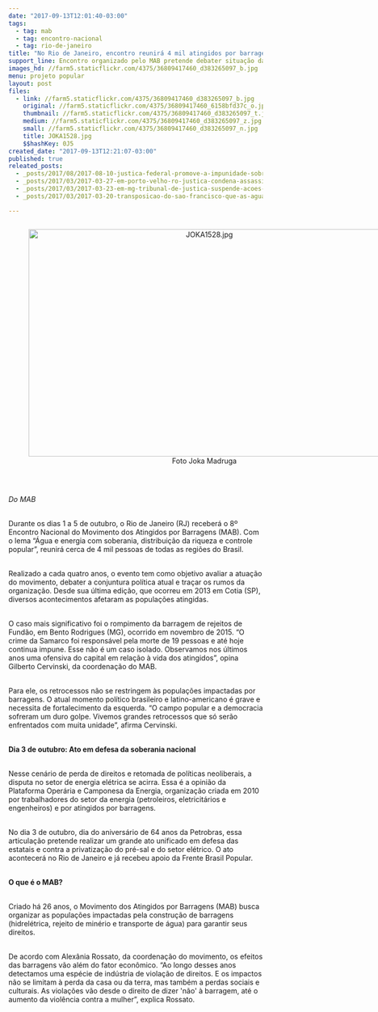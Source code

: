 ```yaml
---
date: "2017-09-13T12:01:40-03:00"
tags:
  - tag: mab
  - tag: encontro-nacional
  - tag: rio-de-janeiro
title: "No Rio de Janeiro, encontro reunirá 4 mil atingidos por barragens"
support_line: Encontro organizado pelo MAB pretende debater situação das populações atingidas por barragens e desafios na área da energia
images_hd: //farm5.staticflickr.com/4375/36809417460_d383265097_b.jpg
menu: projeto popular
layout: post
files:
  - link: //farm5.staticflickr.com/4375/36809417460_d383265097_b.jpg
    original: //farm5.staticflickr.com/4375/36809417460_6158bfd37c_o.jpg
    thumbnail: //farm5.staticflickr.com/4375/36809417460_d383265097_t.jpg
    medium: //farm5.staticflickr.com/4375/36809417460_d383265097_z.jpg
    small: //farm5.staticflickr.com/4375/36809417460_d383265097_n.jpg
    title: JOKA1528.jpg
    $$hashKey: 0J5
created_date: "2017-09-13T12:21:07-03:00"
published: true
releated_posts:
  - _posts/2017/08/2017-08-10-justica-federal-promove-a-impunidade-sobre-o-crime-ambiental-de-mariana.md
  - _posts/2017/03/2017-03-27-em-porto-velho-ro-justica-condena-assassino-de-nicinha-a-15-anos-de-prisao.md
  - _posts/2017/03/2017-03-23-em-mg-tribunal-de-justica-suspende-acoes-contra-a-samarco.md
  - _posts/2017/03/2017-03-20-transposicao-do-sao-francisco-que-as-aguas-sirvam-a-vida.md

---
```

<div style="text-align:center">
<figure class="image" style="display:inline-block"><img alt="JOKA1528.jpg" height="450" src="//farm5.staticflickr.com/4375/36809417460_d383265097_b.jpg" width="700" />
<figcaption>Foto Joka Madruga&nbsp;</figcaption>
</figure>
</div>

<p>&nbsp;</p>

<p><em>Do MAB&nbsp;</em></p>

<p><br />
Durante os dias 1 a 5 de outubro, o Rio de Janeiro (RJ) receber&aacute; o 8&ordm; Encontro Nacional do Movimento dos Atingidos por Barragens (MAB). Com o lema &ldquo;&Aacute;gua e energia com soberania, distribui&ccedil;&atilde;o da riqueza e controle popular&rdquo;, reunir&aacute; cerca de 4 mil pessoas de todas as regi&otilde;es do Brasil.</p>

<p><br />
Realizado a cada quatro anos, o evento tem como objetivo avaliar a atua&ccedil;&atilde;o do movimento, debater a conjuntura pol&iacute;tica atual e tra&ccedil;ar os rumos da organiza&ccedil;&atilde;o. Desde sua &uacute;ltima edi&ccedil;&atilde;o, que ocorreu em 2013 em Cotia (SP), diversos acontecimentos afetaram as popula&ccedil;&otilde;es atingidas.</p>

<p><br />
O caso mais significativo foi o rompimento da barragem de rejeitos de Fund&atilde;o, em Bento Rodrigues (MG), ocorrido em novembro de 2015. &ldquo;O crime da Samarco foi respons&aacute;vel pela morte de 19 pessoas e at&eacute; hoje continua impune. Esse n&atilde;o &eacute; um caso isolado. Observamos nos &uacute;ltimos anos uma ofensiva do capital em rela&ccedil;&atilde;o &agrave; vida dos atingidos&rdquo;, opina Gilberto Cervinski, da coordena&ccedil;&atilde;o do MAB.</p>

<p><br />
Para ele, os retrocessos n&atilde;o se restringem &agrave;s popula&ccedil;&otilde;es impactadas por barragens. O atual momento pol&iacute;tico brasileiro e latino-americano &eacute; grave e necessita de fortalecimento da esquerda. &ldquo;O campo popular e a democracia sofreram um duro golpe. Vivemos grandes retrocessos que s&oacute; ser&atilde;o enfrentados com muita unidade&rdquo;, afirma Cervinski.</p>

<p><br />
<strong>Dia 3 de outubro: Ato em defesa da soberania nacional</strong></p>

<p><br />
Nesse cen&aacute;rio de perda de direitos e retomada de pol&iacute;ticas neoliberais, a disputa no setor de energia el&eacute;trica se acirra. Essa &eacute; a opini&atilde;o da Plataforma Oper&aacute;ria e Camponesa da Energia, organiza&ccedil;&atilde;o criada em 2010 por trabalhadores do setor da energia (petroleiros, eletricit&aacute;rios e engenheiros) e por atingidos por barragens.</p>

<p><br />
No dia 3 de outubro, dia do anivers&aacute;rio de 64 anos da Petrobras, essa articula&ccedil;&atilde;o pretende realizar um grande ato unificado em defesa das estatais e contra a privatiza&ccedil;&atilde;o do pr&eacute;-sal e do setor el&eacute;trico. O ato acontecer&aacute; no Rio de Janeiro e j&aacute; recebeu apoio da Frente Brasil Popular.</p>

<p><br />
<strong>O que &eacute; o MAB?</strong></p>

<p><br />
Criado h&aacute; 26 anos, o Movimento dos Atingidos por Barragens (MAB) busca organizar as popula&ccedil;&otilde;es impactadas pela constru&ccedil;&atilde;o de barragens (hidrel&eacute;trica, rejeito de min&eacute;rio e transporte de &aacute;gua) para garantir seus direitos.</p>

<p><br />
De acordo com Alex&acirc;nia Rossato, da coordena&ccedil;&atilde;o do movimento, os efeitos das barragens v&atilde;o al&eacute;m do fator econ&ocirc;mico. &ldquo;Ao longo desses anos detectamos uma esp&eacute;cie de ind&uacute;stria de viola&ccedil;&atilde;o de direitos. E os impactos n&atilde;o se limitam &agrave; perda da casa ou da terra, mas tamb&eacute;m a perdas sociais e culturais. As viola&ccedil;&otilde;es v&atilde;o desde o direito de dizer &#39;n&atilde;o&#39; &agrave; barragem, at&eacute; o aumento da viol&ecirc;ncia contra a mulher&rdquo;, explica Rossato.</p>
